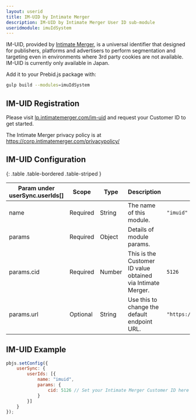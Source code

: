 ```yaml
---
layout: userid
title: IM-UID by Intimate Merger
description: IM-UID by Intimate Merger User ID sub-module
useridmodule: imuIdSystem
---
```


IM-UID, provided by [Intimate Merger](https://corp.intimatemerger.com/), is a universal identifier that designed for publishers, platforms and advertisers to perform segmentation and targeting even in environments where 3rd party cookies are not available. IM-UID is currently only available in Japan.

Add it to your Prebid.js package with:

```bash
gulp build --modules=imuIdSystem
```

## IM-UID Registration

Please visit [lp.intimatemerger.com/im-uid](https://lp.intimatemerger.com/im-uid) and request your Customer ID to get started.

The Intimate Merger privacy policy is at <https://corp.intimatemerger.com/privacypolicy/>

## IM-UID Configuration

{: .table .table-bordered .table-striped }

| Param under userSync.userIds[] | Scope | Type | Description | Example |
| --- | --- | --- | --- | --- |
| name | Required | String | The name of this module. | `"imuid"` |
| params | Required | Object | Details of module params. | |
| params.cid | Required | Number | This is the Customer ID value obtained via Intimate Merger. | `5126` |
| params.url | Optional | String | Use this to change the default endpoint URL. | `"https://example.com/some/api"` |

## IM-UID Example

```javascript
pbjs.setConfig({
    userSync: {
        userIds: [{
            name: "imuid",
            params: {
                cid: 5126 // Set your Intimate Merger Customer ID here for production
            }
        }]
    }
});
```

